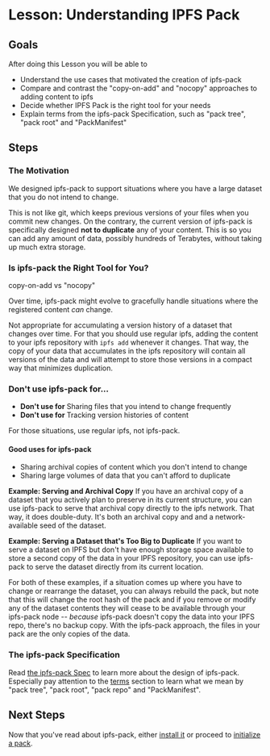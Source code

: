 Lesson: Understanding IPFS Pack
===

## Goals

After doing this Lesson you will be able to
* Understand the use cases that motivated the creation of ipfs-pack
* Compare and contrast the "copy-on-add" and "nocopy" approaches to adding content to ipfs
* Decide whether IPFS Pack is the right tool for your needs
* Explain terms from the ipfs-pack Specification, such as "pack tree", "pack root" and "PackManifest"


## Steps

### The Motivation

We designed ipfs-pack to support situations where you have a large dataset that you do not intend to change.

This is not like git, which keeps previous versions of your files when you commit new changes. On the contrary, the current version of ipfs-pack is specifically designed **not to duplicate** any of your content. This is so you can add any amount of data, possibly hundreds of Terabytes, without taking up much extra storage.

### Is ipfs-pack the Right Tool for You?

copy-on-add vs "nocopy"

Over time, ipfs-pack might evolve to gracefully handle situations where the registered content _can_ change.

Not appropriate for accumulating a version history of a dataset that changes over time. For that you should use regular ipfs, adding the content to your ipfs repository with `ipfs add` whenever it changes. That way, the copy of your data that accumulates in the ipfs repository will contain all versions of the data and will attempt to store those versions in a compact way that minimizes duplication.

### Don't use ipfs-pack for...
* **Don't use for** Sharing files that you intend to change frequently
* **Don't use for** Tracking version histories of content

For those situations, use regular ipfs, not ipfs-pack.

#### Good uses for ipfs-pack
* Sharing archival copies of content which you don't intend to change
* Sharing large volumes of data that you can't afford to duplicate

**Example: Serving and Archival Copy** If you have an archival copy of a dataset that you actively plan to preserve in its current structure, you can use ipfs-pack to serve that archival copy directly to the ipfs network. That way, it does double-duty. It's both an archival copy and and a network-available seed of the dataset.

**Example: Serving a Dataset that's Too Big to Duplicate** If you want to serve a dataset on IPFS but don't have enough storage space available to store a second copy of the data in your IPFS repository, you can use ipfs-pack to serve the dataset directly from its current location.

For both of these examples, if a situation comes up where you have to change or rearrange the dataset, you can always rebuild the pack, but note that this will change the root hash of the pack and if you remove or modify any of the dataset contents they will cease to be available through your ipfs-pack node -- _because_ ipfs-pack doesn't copy the data into your IPFS repo, there's no backup copy. With the ipfs-pack approach, the files in your pack are the only copies of the data.

### The ipfs-pack Specification

Read [the ipfs-pack Spec](../../spec.md) to learn more about the design of ipfs-pack. Especially pay attention to the [terms](../../spec.md#terms) section to learn what we mean by "pack tree", "pack root", "pack repo" and "PackManifest".

## Next Steps

Now that you've read about ipfs-pack, either [install it](install-ipfs-pack.md) or proceed to [initialize a pack](initialize-a-pack.md).
